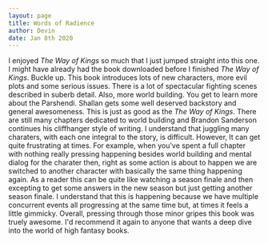```yaml
---
layout: page
title: Words of Radience
author: Devin
date: Jan 8th 2020
---
```

  I enjoyed *The Way of Kings* so much that I just jumped straight into this one. I might have already had the book downloaded before I finished *The Way of Kings*. Buckle up. This book introduces lots of new characters, more evil plots and some serious issues. There is a lot of spectacular fighting scenes described in suberb detail. Also, more world building. You get to learn more about the Parshendi. Shallan gets some well deserved backstory and general awesomeness. This is just as good as the *The Way of Kings*. There are still many chapters dedicated to world building and Brandon Sanderson continues his cliffhanger style of writing. I understand that juggling many charaters, with each one integral to the story, is difficult. However, It can get quite frustrating at times. For example, when you've spent a full chapter with nothing really pressing happening besides world building and mental dialog for the charater then, right as some action is about to happen we are switched to another character with basically the same thing happening again. As a reader this can be quite like watching a season finale and then excepting to get some answers in the new season but just getting another season finale. I understand that this is happening because we have multiple concurrent events all progressing at the same time but, at times it feels a little gimmicky. Overall, pressing through those minor gripes this book was truely awesome. I'd recommend it again to anyone that wants a deep dive into the world of high fantasy books.  

